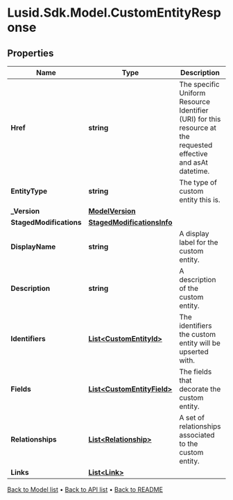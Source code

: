 # Lusid.Sdk.Model.CustomEntityResponse

## Properties

Name | Type | Description | Notes
------------ | ------------- | ------------- | -------------
**Href** | **string** | The specific Uniform Resource Identifier (URI) for this resource at the requested effective and asAt datetime. | [optional] 
**EntityType** | **string** | The type of custom entity this is. | 
**_Version** | [**ModelVersion**](ModelVersion.md) |  | 
**StagedModifications** | [**StagedModificationsInfo**](StagedModificationsInfo.md) |  | [optional] 
**DisplayName** | **string** | A display label for the custom entity. | 
**Description** | **string** | A description of the custom entity. | [optional] 
**Identifiers** | [**List&lt;CustomEntityId&gt;**](CustomEntityId.md) | The identifiers the custom entity will be upserted with. | 
**Fields** | [**List&lt;CustomEntityField&gt;**](CustomEntityField.md) | The fields that decorate the custom entity. | 
**Relationships** | [**List&lt;Relationship&gt;**](Relationship.md) | A set of relationships associated to the custom entity. | 
**Links** | [**List&lt;Link&gt;**](Link.md) |  | [optional] 

[Back to Model list](../README.md#documentation-for-models) &#8226; [Back to API list](../README.md#documentation-for-api-endpoints) &#8226; [Back to README](../README.md)

